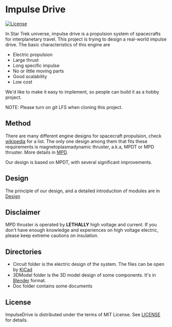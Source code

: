 # Impulse Drive

[![License](https://img.shields.io/github/license/mashape/apistatus.svg)](LICENSE)

In Star Trek universe, impulse drive is a propulsion system of spacecrafts for interplanetary travel. This project is trying to design a real-world impulse drive. The basic characteristics of this engine are

* Electric propulsion
* Large thrust
* Long specific impulse
* No or little moving parts
* Good scalability
* Low cost

We'd like to make it easy to implement, so people can build it as a hobby project.

NOTE: Please turn on git LFS when cloning this project.

## Method

There are many different engine designs for spacecraft propulsion, check [wikipedia](https://en.wikipedia.org/wiki/Spacecraft_propulsion#Table_of_methods) for a list. The only one design among them that fits these requirements is magnetoplasmadynamic thruster, a.k.a, MPDT or MPD thruster. More details in [MPD](Doc/Mpd.md).

Our design is based on MPDT, with several significant improvements.

## Design

The principle of our design, and a detailed introduction of modules are in [Design](Doc/Design.md)

## Disclaimer

MPD thruster is operated by **LETHALLY** high voltage and current. If you don't have enough knowledge and experiences on high voltage electric, please keep extreme cautions on insulation.

## Directories

* Circuit folder is the electric design of the system. The files can be open by [KiCad](https://kicad-pcb.org/)
* 3DModel folder is the 3D model design of some components. It's in [Blender](https://www.blender.org/) format.
* Doc folder contains some documents

## License

ImpulseDrive is distributed under the terms of MIT License. See [LICENSE](LICENSE) for details.

